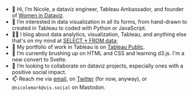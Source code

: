 - 👋 Hi, I’m Nicole, a dataviz engineer, Tableau Ambassador, and founder of [Women in Dataviz](https://www.craft.do/s/KdYJAxSQyrF4PA).
- 👀 I’m interested in data visualization in all its forms, from hand-drawn to created in Tableau to coded with Python or JavaScript.  
- ✍🏼 I blog about data analytics, visualization, Tableau, and anything else that's on my mind at [SELECT * FROM data;](https://medium.com/select-from-data)
- 🎨 My portfolio of work in Tableau is on [Tableau Public](https://public.tableau.com/app/profile/nicole.mark).
- 🌱 I’m currently brushing up on HTML and CSS and learning d3.js. I'm a new convert to Svelte.
- 💞️ I’m looking to collaborate on dataviz projects, especially ones with a positive social impact.
- 📫 Reach me via [email](hello@nicoledesignsdata.com), on [Twitter](https://www.twitter.com/nicolemark_) (for now, anyway), or `@nicolemark@vis.social`  on Mastodon.

<!---
nicolelily/nicolelily is a ✨ special ✨ repository because its `README.md` (this file) appears on your GitHub profile.
You can click the Preview link to take a look at your changes.
--->
